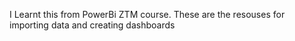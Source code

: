 I Learnt this from PowerBi ZTM course.
These are the resouses for importing data and creating dashboards
